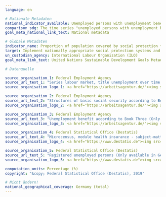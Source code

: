 ```yaml
---
language: en

# Nationale Metadaten
national_indicator_available: Unemployed persons with unemployment benefits <br>Population covered by health insurance
comparison_sdg: The time series "unemployed persons with unemployment benefits" provides additional information and is not compliant with the (sub)-indicators described in the international metadata description of ILO. The time series "population covered by health insurance" provides additional information.
goal_meta_national_link_text: National metadata

# Globale Metadaten
indicator_name: Proportion of population covered by social protection floors/systems, by sex, distinguishing children, unemployed persons, older persons, persons with disabilities, pregnant women, newborns, work-injury victims and the poor and the vulnerable
target: Implement nationally appropriate social protection systems and measures for all, including floors, and by 2030 achieve substantial coverage of the poor and the vulnerable
un_custodian_agency: International Labour Organization (ILO)
goal_meta_link_text: United Nations Sustainable Development Goals Metadata

# Datenquelle

source_organisation_1: Federal Employment Agency
source_url_text_1: "Series labour market, title unemployment over time, table 2.6.1 (Only available in German)"
source_organisation_logo_1: <a href="https://arbeitsagentur.de/"><img src="https://g205sdgs.github.io/sdg-indicators/public/LogosEn/ba.png" alt="Logo Bundesagentur für Arbeit" /></a>

source_organisation_2: Federal Employment Agency
source_url_text_2: "Structures of basic social security according to Book Two (Only available in German)"
source_organisation_logo_2: <a href="https://arbeitsagentur.de/"><img src="https://g205sdgs.github.io/sdg-indicators/public/LogosEn/ba.png" alt="Logo Bundesagentur für Arbeit" /></a>

source_organisation_3: Federal Employment Agency
source_url_text_3: "Unemployment benefit according to Book Three (Only available in German)"
source_organisation_logo_3: <a href="https://arbeitsagentur.de/"><img src="https://g205sdgs.github.io/sdg-indicators/public/LogosEn/ba.png" alt="Logo Bundesagentur für Arbeit" /></a>

source_organisation_4: Federal Statistical Office (Destatis)
source_url_text_4: "Microcensus, module health insurance - subject-matter series 13, series 1.1 (Only available in German)"
source_organisation_logo_4: <a href="https://www.destatis.de"><img src="https://g205sdgs.github.io/sdg-indicators/public/LogosEn/destatis.png" alt="Logo Destatis" /></a>

source_organisation_5: Federal Statistical Office (Destatis)
source_url_text_5: "Registered unemployed persons (Only available in German)"
source_organisation_logo_5: <a href="https://www.destatis.de"><img src="https://g205sdgs.github.io/sdg-indicators/public/LogosEn/destatis.png" alt="Logo Destatis" /></a>

computation_units: Percentage (%)
copyright: "&copy; Federal Statistical Office (Destatis), 2019"

# Nicht ändern!
national_geographical_coverage: Germany (total)
---
```

